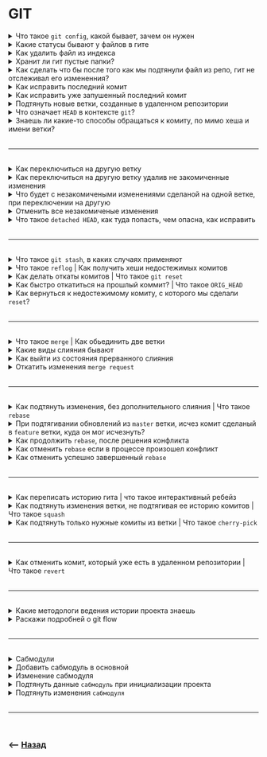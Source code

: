 # GIT

<details>
<summary> Что такое <code>git config</code>, какой бывает, зачем он нужен</summary>

![illustration](https://raw.githubusercontent.com/webster6667/documentation/master/documentation-data/illustrations/dd-up.svg)

🔹 Файл конфигурации, из которого `git` берет дополнительную информацию  
&emsp;&emsp; 🎯 Алиасы  
&emsp;&emsp; 🎯 Игноры  
&emsp;&emsp; 🎯 Данные автора  
&emsp;&emsp; 🎯 Формат логов  
&emsp;&emsp; 🎯 Редактор  


🔹 Бывают трех видов  
&emsp;&emsp; 🎯 `--system` на всех пользователей `PC`  
&emsp;&emsp; 🎯 `--global` на конкретного пользователя `PC`  
&emsp;&emsp; 🎯 `--local` на каждый проект  
&emsp;&emsp; 🛑 Инклудят друг друга от `--system` до `--local`    

<details>
<summary> 🧠 Образ для заучивания</summary>

---

Алисы игнорят данные разработчика для редактора в системе глобальной локализации   

---

</details>

![illustration](https://raw.githubusercontent.com/webster6667/documentation/master/documentation-data/illustrations/dd-down.svg)

</details>

<details>
<summary>Какие статусы бывают у файлов в гите</summary>

![illustration](https://raw.githubusercontent.com/webster6667/documentation/master/documentation-data/illustrations/dd-up.svg)

![illustration](img/states-table.png)

Если начать с верхов то у нас есть: 

`Workin Directory`  
👆 Это локальное состояние проекта     

---
  
в `Workin Directory` лежат файлы в двух состояниях 

🎯 `Tracked`      
🎯 `Untracked`
 

---

В гите работает двух ступенчатая система комитов   
&emsp;&emsp; 🎯 Сначала добавить в `stage`   
&emsp;&emsp; 🎯 После закомитить



👆 По этому у `tracked` файлов есть три состояния  

---

🎯 `stage|index|stage area| stage for commited`    
👆 Очередь файлов на комит  

🎯 `modiffied`   
👆 Измененные проиндексированные файлы, но не добавленные в очередь  

🎯 `commited`   
👆 Закомиченные нетронутые файлы   

<details>
<summary> <sup>⭐</sup>❓ Для чего двух ступенчатая система комита?</summary>

---

Индекс в этой схеме сделан как пространство куда можно скинуть готовые к коммиту `untacked` или `modiffied` файлы, а после закомитить   

---

</details>



<details>
<summary>📚 lessons</summary>

___    

<a href="https://www.youtube.com/watch?v=VUs1mNUBjvk">git states</a>  

___

</details>

![illustration](https://raw.githubusercontent.com/webster6667/documentation/master/documentation-data/illustrations/dd-down.svg)

</details>

<details>
<summary>Как удалить файл из индекса</summary>

![illustration](https://raw.githubusercontent.com/webster6667/documentation/master/documentation-data/illustrations/dd-up.svg)

🔹 `git rm <filename>`

<details>
<summary> <sup>⭐</sup>❓ Как удалить файл из гита, но оставить локально?</summary>

---

🎯 Флаг `--cached`, удалит файл из гита но оставит локально

🎯 Флаг `--f`, удалит файл полностью

---

</details>

<details>
<summary> 🧠 Образ для заучивания</summary>

---

🎯 Гид едет на машине(`рм-рм`)
🎯 Находит файл  
🎯 Если с файла стоящий и с него можно заработать кеш(`--cached`), он его закешит   
🎯 Если файл прям не нужен, он говорит фуу(`-f`)    


---

</details>


![illustration](https://raw.githubusercontent.com/webster6667/documentation/master/documentation-data/illustrations/dd-down.svg)

</details>

<details>
<summary> Хранит ли гит пустые папки?</summary>

![illustration](https://raw.githubusercontent.com/webster6667/documentation/master/documentation-data/illustrations/dd-up.svg)

Нет 

<details>
<summary> <sup>⭐</sup>❓ Как заставить гит хранить папку?</summary>

---

Положить в нее пустой файлик `.gitkeep`    
&emsp;&emsp; 👆 Соглашение между разработчиками  

---

<details>
<summary> 🧠 Образ для заучивания</summary>

---

🎯 Жадный еврей смотрит на папку       
🎯 Вроде пустая, но может пригодится      
🎯 Положу ка туда свою кипу(`keep`), что бы и папку не выбрасывать, и пользу приносила  

---

</details>

</details>

![illustration](https://raw.githubusercontent.com/webster6667/documentation/master/documentation-data/illustrations/dd-down.svg)

</details>

<details>
<summary>Как сделать что бы после того как мы подтянули файл из репо, гит не отслеживал его измененния?</summary>

![illustration](https://raw.githubusercontent.com/webster6667/documentation/master/documentation-data/illustrations/dd-up.svg)

```
git update-index --assume-unchanged <path-to-file>  
```

👆 После выполнения этой команды, гит перестанет видить изменения сделанные в этом файле локально    
  
<details>
<summary> <sup>⭐</sup>❓ Зачем это может быть нужно?</summary>

---

🎯 `build` должен хранится в репо      
🎯 При `dev` разработке билд постоянно меняет хеш внутри       
🎯 Эти изменения не должны попадать в репо   

Применив команду `assume-unchanged`, изменения происходят, но гит их не видит  

---

</details>

<details>
<summary> <sup>⭐</sup>❓ Что делать, если настало время внести какие-то изменения в <code>build</code>?</summary>

---

🎯 Отменяем команду игнорирования изменений      
```
git update-index --no-assume-unchanged <path-to-file>  
```

🎯 После этого все изменения в файле будут отображены

<details>
<summary> 🎯 После этого лучше привести файл в состояние репо</summary>

----

```
git reset --hard <path-to-file>
```

----

</details>




🎯 Сделать нужные изменения в файлах         
🎯 И закомитить   

---

</details>

<details>
<summary> <sup>⭐</sup>❓ Какие могут быть сложные баги?</summary>

---

🎯 В файл под `assume-unchanged` внесли изменения в репо   
🎯 Разработчик апдейтит этот файл       
🎯 `git` ругается, что в файле есть измененния       
🎯 При попытке увидить их через `git status`, их не увидить      


---

</details>

<details>
<summary> <sup>⭐</sup>❓ Как лечить?</summary>

---


<details>
<summary> 🎯 Достаточно снять игнорирование изменений</summary>

----

```
git update-index --no-assume-unchanged <path-to-file>  
```

----

</details>

 
<details>
<summary> 🎯 Привести файл к состоянию репозитория</summary>

----

```
git reset --hard <path-to-file>
```

----

</details>

       


<details>
<summary> 🎯 Апдейтить файл </summary>

----

```
git pull
```

----

</details>

<details>
<summary> 🎯 Сделать файл вновь не отслеживаемым</summary>

----

```
git update-index --assume-unchanged <path-to-file>
```

----

</details>

---

</details>

<details>
<summary> <sup>⭐</sup>❓ Как решать такие вещи по другому?</summary>

---

Хранить `example` версии, которые обязывают каждого создавать `prod` версии, которые лежат в `.gitignore`, как на серве так и на локалке   

---

</details>

<details>
<summary> 🧠 Образ для заучивания</summary>

---

🎯 На нашем `пк` гиду(`git`) об изменении индекса(`update index`) сообщает изюм(`--assume`), изменяя id каждому файлу              
🎯 Если нужно сказать что за изменениями каких файлом резпозиталрия сейчас не нужно следить        
🎯 Говорим гиду(`git`), гит есть требования по изменению идекса(`update-index`)      
🎯 Скажи изюму, изюм. не изменяй айдишники указанным файлам(`--assume-unchange`), что бы гиту не прилетали оповещение о ненужных ему обновлениях   



🎯 Если гит хочет видить обновления которые от него скрывал изюм  
🎯 Достаточно сказать гиту, гит есть изменения по работе с изменением индекса, скажи изюму, нет изюм, больше не нужно делать эти файлы неизменяемыми

---

</details>

![illustration](https://raw.githubusercontent.com/webster6667/documentation/master/documentation-data/illustrations/dd-down.svg)

</details>

<details>
<summary> Как исправить последний комит</summary>

![illustration](https://raw.githubusercontent.com/webster6667/documentation/master/documentation-data/illustrations/dd-up.svg)

```shell
git commit --amend -m "commit message"
```

<details>
<summary> 🧠 Образ для заучивания</summary>

---

🎯 Когда мы вносим мелкие правки в фичу новым комитом   
🎯 История начинает быть похожа на помет      
🎯 Но если не добавлять сверху новый коммит а просто изменить предыдущий       
🎯 То история будет выглядеть не как помет, а как мед(`amend`)        

---

</details>

![illustration](https://raw.githubusercontent.com/webster6667/documentation/master/documentation-data/illustrations/dd-down.svg)

</details>

<details>
<summary> Как исправить уже запушенный последний комит</summary>

![illustration](https://raw.githubusercontent.com/webster6667/documentation/master/documentation-data/illustrations/dd-up.svg)

🎯 Если ветка изолированна    
```shell
git commit --amend -m "commitMessage"
git push --force origin master
```

<details>
<summary> 🧠 Образ для заучивания</summary>

---

🎯 Хотим сделать что бы история была не помет, а мед(`ammend`)      
🎯 Но последний коммит уже запушен, а изменять хеш последнего коммита на сервере, не так безопасно       
🎯 Если ветка изолирована, значит в последнем коммите нет необходимости       
🎯 Делаем историю словно мед(`ammend`), и убедившись что после коммит на серве нам не нужен с фразой"фух слава богу"(`-f`), пушим изменения


---

</details>

🎯 Если ветка уже используеться другими разработчиками  
&emsp;&emsp; 👆 Добавить новый комит с исправлениями, после всем обновиться и сделать `squash`   

<details>
<summary> 🧠 Образ для заучивания</summary>

---

🎯 Если над веткой работает несколько разрабов, менять хеш последнего комита на серве нельзя   
🎯 В таком случаи прийдется делать новый коммит       
🎯 Но после засинкаться с коллегами, и произвести wash - чистку истории комитов, от лишних комитов `squash`       

---

</details>

![illustration](https://raw.githubusercontent.com/webster6667/documentation/master/documentation-data/illustrations/dd-down.svg)

</details>

<details>
<summary> Подтянуть новые ветки, созданные в удаленном репозитории </summary>

![illustration](https://raw.githubusercontent.com/webster6667/documentation/master/documentation-data/illustrations/dd-up.svg)

```shell
git fetch
```

<details>
<summary> 🧠 Образ для заучивания</summary>

---

Фетчь не просто обновляет существующие ветки как `pull`, а помогает втечь(`fetch`) новым веткам с сервака на локальный `пк`  

---

</details>

![illustration](https://raw.githubusercontent.com/webster6667/documentation/master/documentation-data/illustrations/dd-down.svg)

</details>

<details>
<summary> Что означает <code>HEAD</code> в контексте <code>git</code>?</summary>

![illustration](https://raw.githubusercontent.com/webster6667/documentation/master/documentation-data/illustrations/dd-up.svg)

Комит на который сейчас указывает репозиторий

<details>
<summary> <sup>⭐</sup>❓ Как сокращенно обращатся к <code>HEAD</code>?</summary>

---

`@`

<details>
<summary> 🧠 Образ для заучивания</summary>

---

Собака которая в упряжке тянет разраба на нужный комит по истории

---

</details>

---

</details>

<details>
<summary> 🧠 Образ для заучивания</summary>

---

На какой комит сейчас смотрит голова разработчика  

---

</details>

![illustration](https://raw.githubusercontent.com/webster6667/documentation/master/documentation-data/illustrations/dd-down.svg)

</details>

<details>
<summary> Знаешь ли какие-то способы обращаться к комиту, по мимо хеша и имени ветки?</summary>

![illustration](https://raw.githubusercontent.com/webster6667/documentation/master/documentation-data/illustrations/dd-up.svg)

🎯 `@`    
&emsp;&emsp; 👆 Сокращение от `HEAD`

🎯 `~`    
&emsp;&emsp; 👆 Указывает на один коммит назад от `HEAD`


<br>

```shell
git show @~2 index.html
```
👆 Покажет изменения сделанные 2 комита назад от `HEAD`

<details>
<summary> <sup>⭐</sup>❓ Как отработает <code>git show @~ index.html</code></summary>

---

👆 Покажет изменения сделанные 1 комита назад от `HEAD`

---

</details>

<details>
<summary> <sup>⭐</sup>❓ Как отработает <code>git show @~1 index.html</code></summary>

---

👆 Покажет изменения сделанные 1 комита назад от `HEAD`

---

</details>

<br>

<details>
<summary> 🧠 Образ для заучивания</summary>

---

🎯 Тильда - Матильда, ведьма с кочергой   
🎯 Одной кочергой можно дотянутся до одного комита назад       
🎯 Но если связять 2 кочерги, то можно и на два коммита назад     
🎯 И так далее      


---

</details>

![illustration](https://raw.githubusercontent.com/webster6667/documentation/master/documentation-data/illustrations/dd-down.svg)

</details>

<br>

---

<br>

<details>
<summary>Как переключиться на другую ветку</summary>

![illustration](https://raw.githubusercontent.com/webster6667/documentation/master/documentation-data/illustrations/dd-up.svg)

```shell
git checkout branch
```

<details>
<summary> 🧠 Образ для заучивания</summary>

---

Получили чек на поезд везущий в другой город(`ветку`)

---

</details>

![illustration](https://raw.githubusercontent.com/webster6667/documentation/master/documentation-data/illustrations/dd-down.svg)

</details>

<details>
<summary>Как переключиться на другую ветку удалив не закомиченные изменения</summary>

![illustration](https://raw.githubusercontent.com/webster6667/documentation/master/documentation-data/illustrations/dd-up.svg)

```shell
git checkout -f master
```

<details>
<summary> 🧠 Образ для заучивания</summary>

---

🎯 Получили чек на скоростной `fast`(`-f`) поезд    
🎯 В таких поездах нельзя брать ссобой багаж(`modified` файлы)    
🎯 Но Рюкзак, сумку можно (`untracked|stage but not commited` файлы)  

---

</details>

![illustration](https://raw.githubusercontent.com/webster6667/documentation/master/documentation-data/illustrations/dd-down.svg)

</details>

<details>
<summary>Что будет с незакомичеными изменениями сделаной на одной ветке, при переключении на другую</summary>

![illustration](https://raw.githubusercontent.com/webster6667/documentation/master/documentation-data/illustrations/dd-up.svg)

🔹 `untracked` так и остануться в проекте  

🔹 `modified`

&emsp;&emsp; 🎯 Если до измененный файл идентичен на обеих ветках, то изменения перенесуться, так же в состоянии `modified`  

&emsp;&emsp; 🎯 Если файл из `HEAD` до изменения и файл на переключаемой ветке не идентичны, переключения без `checkout -f branchName` не произойдет    

&emsp;&emsp;&emsp;&emsp; 🛑 `checkout -f branchName` переключит проект в состояние указанной ветки, стерев все незакомиченные `modified` изменения, `untracked` удалены не будут 

<details>
<summary> 🧠 Образ для заучивания</summary>

---

🔹 Если получить чек на скоростной, то берем с собой только ручную кладь(`untracked|stage but not commited`)   

🔹 Если едем на обычном, то багаж можно взять с собой только в том случаи если в городе куда едем идентичная фирма приема багажа        
&emsp;&emsp; 👆 `modified` файл в текущей ветке и в той куда идем был идентичен до `modified` изменения      

---

</details>

![illustration](https://raw.githubusercontent.com/webster6667/documentation/master/documentation-data/illustrations/dd-down.svg)

</details>

<details>
<summary> Отменить все незакомиченые изменения</summary>

![illustration](https://raw.githubusercontent.com/webster6667/documentation/master/documentation-data/illustrations/dd-up.svg)

```shell
git checkout -f
```
👆 Перезапишет все файлы в состояния из `HEAD` ветки, удалив незакомиченные изменения

<details>
<summary> 🧠 Образ для заучивания</summary>

---

🎯 Сбросить все что делал в текущем городе      
🎯 Сумки, ручную кладь       
🎯 Уехать на точку старта, на вокзал(`не указывать другую ветку`), (`перевести ветку стартовое состояние без изменений`)    


---

</details>

---

```shell
git stash save 'stashName' 
```
👆 Скинет все незакомиченные изменения в буфер 

<details>
<summary> 🧠 Образ для заучивания</summary>

---

🎯 Оставить все что было      
🎯 Сумку, ручную кладь другу      
🎯 Уехать на вокзал      


---

</details>

![illustration](https://raw.githubusercontent.com/webster6667/documentation/master/documentation-data/illustrations/dd-down.svg)

</details>

<details>
<summary> Что такое <code>detached HEAD</code>, как туда попасть, чем опасна, как исправить</summary>

![illustration](https://raw.githubusercontent.com/webster6667/documentation/master/documentation-data/illustrations/dd-up.svg)

👆 `detached HEAD`, состояние когда репозиторий смотрит не на ветку, а просто на комит, не закрепленный вершиной ветки

<details>
<summary> <sup>⭐</sup>❓ Как туда попасть?</summary>

---

Можно попасть туда выполнив `git checkout 'commitHash'`

<details>
<summary> 🧠 Образ для заучивания</summary>

---

Получить чек не на город, а на промежуточное село  

---

</details>

---

</details>

<details>
<summary> <sup>⭐</sup>❓ Чем опасно?</summary>

---

🎯 При смене ветки, легко потерять хеш своего комита  
🎯 При смене ветки, через некоторое время недостижимые комиты удаляються

<details>
<summary> 🧠 Образ для заучивания</summary>

---

🎯 Уехав в конкретный город название села забудится   
&emsp;&emsp; 👆 Но по копавшись в памяти можно вспомнить(`git reflog`)    
  
🎯 Но через `90` дней уже точно не вспомнишь       

---

</details>

---

</details>

<details>
<summary> <sup>⭐</sup>❓ Как исправить?</summary>

---

💊 Если в состоянии `отделенный HEAD` были сделаны коммиты, то это можно исправить выполнив следующие действия: 

&emsp;&emsp; 🎯 Записать список комитов сделанных в `detached HEAD`, `git log`    
&emsp;&emsp; 🎯 Создать и переключиться на новую ветку `git checkout -b 'branchName'`   
&emsp;&emsp; 🎯 Перетащить коммиты сделанные в `detached HEAD` в новую ветку при помощи `git cherry-pick 'commitHash'`   

<details>
<summary> 🧠 Образ для заучивания</summary>

---

🎯 Поняв что очень просто забыть село в котором оставил вещи в камере хранения       
🎯 Нужно прочитать в чеке на камеру хранения айдишники вещей(`id комитов`) которые там сохранятся(`git log`)        
🎯 Доехав до нужного города позвонить в камеру хранения и попросить отправить их вещи с укзанный `id`(`id комитов`) в город где я сейчас(`git cherry-pick 'commitHash'`)       


---

</details>

---

</details> 


![illustration](https://raw.githubusercontent.com/webster6667/documentation/master/documentation-data/illustrations/dd-down.svg)

</details>

<br>

---

<br>


<details>
<summary> Что такое <code>git stash</code>, в каких случаях применяют </summary>

![illustration](https://raw.githubusercontent.com/webster6667/documentation/master/documentation-data/illustrations/dd-up.svg)


```shell
git stash save 'stashName'
```


👆 `stash` буфер обмена в `git`, который применяют в следующих случаях:  
  
&emsp;&emsp; 🎯 Наработки в достаточно сыром виде для комита, но нужно срочно переключиться на другую задачу, и не потерять наработки     

&emsp;&emsp; 🎯 Перетянуть не закомиченые наработки на другую ветку

<br>

<details>
<summary> <sup>⭐</sup>❓ Как закинуть в <code>stash</code> <code>untracked</code> файлы?</summary>

---

`-u` закинет в `stash` `untracked` файлы

---

</details>

<br>

<details>
<summary> 🧠 Образ для заучивания</summary>

---

🎯 Мешочек куда можно скинуть денюжку если ее еще слишком мало что бы что-то купить(Слишком сырые данные для комита)       

🎯 Либо можно сложить в этот мешочек нужные деньги, что бы переложить в другую куртку(перенос между ветками)       

🎯 Есть флаг учитывать ли мелочь? `-u`      


---

</details>


![illustration](https://raw.githubusercontent.com/webster6667/documentation/master/documentation-data/illustrations/dd-down.svg)

</details>

<details>
<summary> Что такое <code>reflog</code> | Как получить хеши недостежимых комитов</summary>

![illustration](https://raw.githubusercontent.com/webster6667/documentation/master/documentation-data/illustrations/dd-up.svg)

```shell
git reflog --oneline
```
👆 Более детальная локальная история операций между ветками и комитами, где можно найти хеши недостижимых комитов   

<details>
<summary> 🧠 Образ для заучивания</summary>

---

Рефери/судья(`reflog`) который видил каждое действие(все операции по гиту)

---

</details>

![illustration](https://raw.githubusercontent.com/webster6667/documentation/master/documentation-data/illustrations/dd-down.svg)

</details>

<details>
<summary> Как делать откаты комитов | Что такое <code>git reset</code></summary>

![illustration](https://raw.githubusercontent.com/webster6667/documentation/master/documentation-data/illustrations/dd-up.svg)

![illustration](img/states-table.png)

```shell
git reset --'mod' 'commitHash'
```
Команда которая переносит вершину ветки, на узказанный коммит   
&emsp;&emsp; 👆 При этом по разному воздействуя на изменения идущие от уходящего коммита      

<details>
<summary> <sup>⭐</sup>❓ Какие флаги есть у команды <code>reset</code></summary>

---

🎯 `--soft`    

🎯 `--mixed`      

🎯 `--hard`    

🎯 `--keep`

---

</details>


<details>
<summary> <sup>⭐</sup>❓ Чем отличаются друг от друга?</summary>

---

🎯 `--soft`      
&emsp;&emsp; 👆 Переводит изменения идущие от уходящего комита в состояние `staged`       

🎯 `--mixed`   
&emsp;&emsp; 👆 Переводит изменения идущие из уходящего комита в состояние `modiffied`, но не добавленные в `stage`

🎯 `--hard`    
&emsp;&emsp; 👆 Переводит ветку в состояние указанного комита, исключая из рабочей директории изменения идущие от уходящего комита и не закомиченные данные       
&emsp;&emsp;&emsp;&emsp; 🛑 Все незакомиченные данные будут стерты, за исключение `untracked` файлов   

🎯 `--keep`       
&emsp;&emsp; 👆 Так же как и `--hard` переводит ветку в состояния указанного коммита, исключая изменения идущие от уходящего коммита, но не стирает не закомиченые изменения (`modiffied`|`staged`|`untracked`) данные    

<details>
<summary> <sup>⭐</sup>❓ В каких случаях может быть полезен <code>--keep</code></summary>

---

🎯 Нужно примерить свои изменения на состояние проекта в другом коммите        
🎯 Нужно откатится назад, но ряд измененний проделанных в текущем коммите важен

---

</details>

---

</details>

<br>

<details>
<summary> 🧠 Образ для заучивания</summary>

---

🎯 После изменений сайт упал, `PM`-а трясэт, значит нужен `reset`(откат комита назад)       

Есть три способа:  

🎯 `git` придумали удобный `--soft`, что бы не лишний раз не закидывать изменения в `stage`       

🎯 При вызове `--mixed` все падает в одну смешанную кучу, откуда уже выкидываем в `staged` то что хотим закомитить      

🎯 `--hard` юзают только хардкорные ребята, которые знают чего хотят, идут четко к цели, отсекая все лишнее       

🎯 `--keep`, хардкорный еврей в кипе, который так же идет к цели и знает чего хочет, но то чего достиг в текущем комите прихватит с собой в карманчике      


---

</details>

![illustration](https://raw.githubusercontent.com/webster6667/documentation/master/documentation-data/illustrations/dd-down.svg)

</details>

<details>
<summary> Как быстро откатиться на прошлый коммит? | Что такое <code>ORIG_HEAD</code> </summary>

![illustration](https://raw.githubusercontent.com/webster6667/documentation/master/documentation-data/illustrations/dd-up.svg)

```
git reset --hard ORIG_HEAD
```

<details>
<summary> 🧠 Образ для заучивания</summary>

---

🎯 Мне нравится делать из последнего чека оригами, и хранить его в `ORIG_HEAD`          
🎯 По этому у меня всегда в `ORIG_HEAD` есть `id` комита с которого я выполнил (`reset`|`checkout`|`merge`)   

---

</details>

![illustration](https://raw.githubusercontent.com/webster6667/documentation/master/documentation-data/illustrations/dd-down.svg)

</details>


<details>
<summary> Как вернуться к недостежимому комиту, с которого мы сделали <code>reset</code>?</summary>

![illustration](https://raw.githubusercontent.com/webster6667/documentation/master/documentation-data/illustrations/dd-up.svg)


<details>
<summary> <sup>⭐</sup>❓ Если только переключился на новую ветку?</summary>

---

```
git reset ORIG_HEAD
```

<details>
<summary> 🧠 Образ для заучивания</summary>

---

🎯 Разворачиваю оригами из чека по которому доехал в этот город   
🎯 Смотрю откуда ехал      
🎯 Отпралюсь туда(`reset|checout ORIG_HEAD`)   
🎯 Либо заказываю доставку ко мне с этой точки(`cherry-pick ORIG_HEAD`)    

---

</details>

---

</details>

<details>
<summary> <sup>⭐</sup>❓ Если <code>ORIG_HEAD</code> затерся при <code>git pull</code></summary>

---

🎯 Получаем `id` `HEAD` комита - `45a4a19`
```
git log
```    
![illustration](img/log.png)

---

🎯 Ищем в `reflog` операцию `reset` операцию перехода на комит `45a4a19`
```shell
git reflog --oneline
```
![illustration](img/ref-log-screen.png)

---

🎯 Копируем комит лежащий до `reset` операции - `0a6ea57 HEAD@{1}`

🎯 Делаем `reset` на него
```shell
git reset --keep @{1}
```

<details>
<summary> 🧠 Образ для заучивания</summary>

---

🎯 Я вышел в промежуточной от города деревне       
🎯 Звонит `PM`, говорит что все пропало, срочно приезжай, меня трясет - сделай быстро сюда `reset`    
🎯 Я все бросаю, свои вещи в камере хранения, и еду к `PM`-у       
🎯 Приехал, и тут понимаю что я забыл не помню в каком мухосранске свои вещи в камере хранения       
🎯 Бегу к рефери поездов(`reflog`), даю ему чек с которым я приехал в город к `ПМ-у`(`хеш текущего комита`)       
🎯 Спрашиваю из какого села ехали в город по этому чеку?(Ищу комит идущий до ресета на текущий коммит)       
🎯 Рефери поездов дает мне название села(`id недостежимого комита`)       
🎯 Я либо еду туда на скорости прихватив самое необходимое(`git reset --keep 0a6ea57`)   
🎯 Либо заказываю доставку к себе в город(`git cherry-pick 0a6ea57`)


---

</details>

---

</details>


![illustration](https://raw.githubusercontent.com/webster6667/documentation/master/documentation-data/illustrations/dd-down.svg)

</details>


<br>

---

<br>

<details>
<summary> Что такое <code>merge</code> | Как обьединить две ветки</summary>

![illustration](https://raw.githubusercontent.com/webster6667/documentation/master/documentation-data/illustrations/dd-up.svg)

```shell
git merge feature
```
👆 Обьединение двух веток

![illustration](https://raw.githubusercontent.com/webster6667/documentation/master/documentation-data/illustrations/dd-down.svg)

</details>

<details>
<summary>Какие виды слияния бывают</summary>

![illustration](https://raw.githubusercontent.com/webster6667/documentation/master/documentation-data/illustrations/dd-up.svg)

<details>
<summary> <code>fast-forward</code> - перемотка</summary>

----

👆 Быстрое слияние, при помощи перемотки вершины `master` ветки, к вершине `feature`   
&emsp;&emsp; 🛑 Возможна только в том случаи, если в ветку `master`, больше не делали комитов, с тех пор как от нее была создана `feature`


<details>
<summary> 🧠 Образ для заучивания</summary>

---

🎯 Стоял на остановке с вещами(`master` ветка)          
🎯 Начал двигатся дальше от остановки, преобретая новые товары (делаю комиты в `feature`, созданной от `master`)                 
🎯 Если вещи так и остались на остановке(в мастер не делали комитов), то просто заказываю доставку ко мне(выполняю перемотку указателя `master`, на `feature`)   
🎯 Если кто-то отправил вещи стоящие на остановке дальше(`сделал комит в мастер`), то придется ехать на след остановку, и там перепаковывать вещи(делать отдельный комит для мерджа)

---

</details>

----

</details>

<br>

<details>
<summary> <code>Истиное слияние</code></summary>

----

👆 Создание нового комита, для слияние двух веток


<details>
<summary> 🧠 Образ для заучивания</summary>

---

Еду на остановку где сейчас лежат мои вещи, что бы там перепаковаться раз уж остановился  

---

</details>

----

</details>
   
  


![illustration](https://raw.githubusercontent.com/webster6667/documentation/master/documentation-data/illustrations/dd-down.svg)

</details>

<details>
<summary> Как выйти из состояния прерванного слияния</summary>

![illustration](https://raw.githubusercontent.com/webster6667/documentation/master/documentation-data/illustrations/dd-up.svg)

🎯 `git reset --hard`   
&emsp;&emsp; 👆 Откинет на состояние ветки, до попытки слияни, но сотрет все незакомиченные изменения в `workDirectory`


<details>
<summary> 🧠 Образ для заучивания</summary>

---

🎯 Приехал на след остановку что бы перепаковать вещи       
🎯 Понял что не могу все упаковать как мне нужно      
🎯 Психанул по хардкору, и вернулся обратно на свой маршрут      
🎯 Где был до остановки, выбранной для перепаковки(`git reset --hard`)      
🎯 Ничего из вещей на остановке не взял, а все что было в руках(`не закомичено в фичер ветку`)      
🎯 По выбрасывал на остановке(`некомиченные изменения пропадают`)       


---

</details>

<br>

<details>
<summary> <sup>⭐</sup>❓ Как сохранить не закомиченные данные, которые вообще не относятся к мерджу, но при это откатить мердж?</summary>

---

🎯 `git reset --merge`   
&emsp;&emsp; 👆 Откинет на состояние ветки, до попытки слияни, но сохранит все незакомиченные изменения, которые не учавствовали в слиянии

<details>
<summary> 🧠 Образ для заучивания</summary>

---

🎯 Хотел психануть, и бросить все по хардкору       
🎯 Но вспомнил что мер же(`merge`) сказал мне не потерять определенные вещи       
🎯 Которые вообще не относиться к тому что у меня в рюкзаке, и вещам на остановке       
🎯 Использовал `git reset --merge`, для того что бы сохранить вещи в руках, которые не относятся к перепаковке(не закомиченные данные, не учавствующие в слиянии)        


---

</details>


---

</details>


🛑 Лучше сделать комит перед мерджем, так как при откате можно запутаться, а лишний коммит потом засквошить  


![illustration](https://raw.githubusercontent.com/webster6667/documentation/master/documentation-data/illustrations/dd-down.svg)

</details>

<details>
<summary> Откатить изменения <code>merge request</code></summary>

![illustration](https://raw.githubusercontent.com/webster6667/documentation/master/documentation-data/illustrations/dd-up.svg)

```shell
git reset --hard 'comitHashBeforeMergeRequestOnBranch'
```
👆 Переключиться на комит до комита слияния

<details>
<summary> 🧠 Образ для заучивания</summary>

---

🎯 Запаковался на след остановке(сдела мердж `feature` и `master`)       
🎯 Но понял что наверное дальше так не по тяну       
🎯 Глянул чек что купил на `feature` маршруте(`id` `feature` ветки, до мерджа с `master`)      
🎯 Взял только это, остальное оставил на остановке, и ушел обратно на `feature` маршрут(`git reset --hard 'comitHashBeforeMergeRequestOnBranch'`)       


---

</details>

![illustration](https://raw.githubusercontent.com/webster6667/documentation/master/documentation-data/illustrations/dd-down.svg)

</details>

<br>

---

<br>

<details>
<summary> Как подтянуть изменения, без дополнительного слияния | Что такое <code>rebase</code></summary>

![illustration](https://raw.githubusercontent.com/webster6667/documentation/master/documentation-data/illustrations/dd-up.svg)

👆 Слияние веток, без дополнительного коммита слияния, путем набрасывания комитов ветки `feature`, над вершиной ветки `master`, с последующим смещением указателя вершины `feature` на самый последний коммит наброшенный над `master`

&emsp;&emsp; 🎯 Комит который делает идентичные изменения в `feauter` и `master`, будет пропущен при накидывание поверх `master`

&emsp;&emsp; 🎯 `rebase` накидывая комиты на `master` меняет хеши всех комитов из `feature`

&emsp;&emsp; 🎯 С `rebase` без `reflog` невозможно отследить когда были подтянуты изменения из `master`

&emsp;&emsp; 🎯 `rebase` лучше всего использовать только когда работаешь один над `feature` веткой


<details>
<summary> 🧠 Образ для заучивания</summary>

---

🎯 Был крутой поезд Мастер        
🎯 От него создали клон - фича и хотели сделать его чуть круче чем у конкернтов         
🎯 Со времинем в мастер начали добавлять новые вагоны          
🎯 Фича поезд хочет быть круче, он должен обладать своими особенными крутыми вагонами   
🎯 Но при этом иметь все те же вагоны что и у Мастера  
🎯 Приходит владелец фича поезда к своему учитель, и спрашивает Ребе(`rebase`) как быть          
🎯 Ребе отвечает - склонируй на свои рельсы Мастер поезд, а после этого накидай в голову все те свои новые поезда, которых у него нет   
🎯 Да могут быть конфликты, и содержимое некоторых поездов прийдется объединять, производя лучшее       
🎯 Но это все конфликты решаемы, в порядке очереди       
🎯 Основнай проблема заключается в том, что если ты работаешь над фичей не один, хеша поездов при таком слиянии меняются, и можно получить сильные проблемы с документами       
🎯 Но и из это ситуации есть выход       
&emsp;&emsp; 👆 Просто договариваетесь с колегами что объединение делает кто то один, обновляет данные в базе, и все сразу же их подтягивают       

🎯 Но опять же, цель быть лучше и круче мастера, по этому слияние будет вестить очень быстро, не оставляя технических отметов(`отдельного комита`) места слияния          
🎯 Очень сложно будет вернутся в состояние до слияния   
&emsp;&emsp; 👆 Но все же рефери видел все своими глазами, и сможет сказать где был `rebase start`, что бы привести состав в состояния до слияния      

---

</details>

![illustration](https://raw.githubusercontent.com/webster6667/documentation/master/documentation-data/illustrations/dd-down.svg)

</details>

<details>
<summary> При подтягивании обновлений из <code>master</code> ветки, исчез комит сделаный в <code>feature</code> ветки, куда он мог исчезнуть?</summary>

![illustration](https://raw.githubusercontent.com/webster6667/documentation/master/documentation-data/illustrations/dd-up.svg)

&emsp;&emsp; 👆 Комит не исчез, а просто небыл добавлен при перебазировании, так как идентичные изменения уже были в истории `master`     
&emsp;&emsp;&emsp;&emsp; 🎯 Комит который делает идентичные изменения в `feauter` и `master`, будет пропущен при накидывание поверх `master`

<details>
<summary> 🧠 Образ для заучивания</summary>

---

🎯 Накидывая поезда фичи на клон мастера, увидели что в нем уже есть вагон с такой `id`-шкой       
🎯 По этому не стали накидывать его из фичи на верх мастера       


---

</details>

![illustration](https://raw.githubusercontent.com/webster6667/documentation/master/documentation-data/illustrations/dd-down.svg)

</details>

<details>
<summary> Как продолжить <code>rebase</code>, после решения конфликта</summary>

![illustration](https://raw.githubusercontent.com/webster6667/documentation/master/documentation-data/illustrations/dd-up.svg)

```shell
git add .
git rebase --continue
```
🎯 Добавить новые изменения после решения конфликта в `stage area`      
🎯 Продолжить перебазирования с новыми изменениями   

<details>
<summary> 🧠 Образ для заучивания</summary>

---

🎯 Решили конфлик с одним поездом      
🎯 Записали в отчет      
🎯 Сьели по контику `continue`      
🎯 И продолжили    


---

</details>

![illustration](https://raw.githubusercontent.com/webster6667/documentation/master/documentation-data/illustrations/dd-down.svg)

</details>

<details>
<summary> Как отменить <code>rebase</code> если в процессе произошел конфликт</summary>

![illustration](https://raw.githubusercontent.com/webster6667/documentation/master/documentation-data/illustrations/dd-up.svg)

```shell
git rebase --abort
```
👆 Если в процессе перебазирования произойдет конфликт, слияние остановиться, и проект останеться в состоянии `отделенный HEAD`

<br>

❗ `git reset --hard` как в отмене обычно `merge request` неподходит   
&emsp;&emsp; 👆 Так как не откатит `HEAD` из `detached HEAD` обратно на старую вершину `feature`

<details>
<summary> 🧠 Образ для заучивания</summary>

---

🎯 Владелец фича поезда сказала что если что-то по совету ребе пойдет не так, он сделает его жене аборт(`rebase --abort`)    

---

</details>

![illustration](https://raw.githubusercontent.com/webster6667/documentation/master/documentation-data/illustrations/dd-down.svg)

</details>

<details>
<summary> Как отменить успешно завершенный <code>rebase</code></summary>

![illustration](https://raw.githubusercontent.com/webster6667/documentation/master/documentation-data/illustrations/dd-up.svg)

🔹 Взять хеш комита из константы, куда сохряняеться хеш комита перед `merge|reset|chechout|rebase`
```shell
git reset --hard ORIG_HEAD
```

<br>

🔹 Самый надежный способ это найти в `reflog` комит с ремаркой `rebase(start)`, и взять хеш комита лежащий перед ним
![illustration](../../../git/pages/rebase/img/illustration.png)
```shell
git reset --hard c00ea36
```
&emsp;&emsp; 👆 Так как впроцессе ребейза `ORIG_HEAD` может быть переписан неправильным значением командами `merge|reset|chechout|rebase`


![illustration](https://raw.githubusercontent.com/webster6667/documentation/master/documentation-data/illustrations/dd-down.svg)

</details>

<br>

---

<br>

<details>
<summary> Как переписать историю гита | что такое интерактивный ребейз</summary>

![illustration](https://raw.githubusercontent.com/webster6667/documentation/master/documentation-data/illustrations/dd-up.svg)

```shell
git rebase -i @~n # или ветка вместо @
```
👆 `n` число отображенных комитов от последнего

![illustration](../../../git/pages/interactive-rebase/img/illustration.png)

После переписывания истории нужно сделать `git push origin <branch> --force`  
&emsp;&emsp; 🛑 Важно указать идентификатор ветки в `<branch>`, иначе запушатся все локальные ветки `origin`

![illustration](https://raw.githubusercontent.com/webster6667/documentation/master/documentation-data/illustrations/dd-down.svg)

</details>

<details>
<summary> Как подтянуть изменения ветки, не подтягивая ее историю комитов | Что такое <code>squash</code> </summary>

![illustration](https://raw.githubusercontent.com/webster6667/documentation/master/documentation-data/illustrations/dd-up.svg)

🔹 `squash`  

```shell
git merge --squash feature # Перетянет все изменения из feature векти в stage area
git add .
git commit -m"squash message"
```

🔹 `cherry-pick`  
```shell
git cherry-pick master..feature -n
git add .
git commit -m"commit message"
```

![illustration](https://raw.githubusercontent.com/webster6667/documentation/master/documentation-data/illustrations/dd-down.svg)

</details>

<details>
<summary> Как подтянуть только нужные комиты из ветки | Что такое <code>cherry-pick</code></summary>

![illustration](https://raw.githubusercontent.com/webster6667/documentation/master/documentation-data/illustrations/dd-up.svg)

```shell
git cherry-pick 'commitHash'
```
👆 Добавить коммит `commitHash` над `HEAD` веткой

&emsp;&emsp; 🔹 `-n` флаг     
&emsp;&emsp;&emsp;&emsp; 👆 Подтянет изменения в `workDirectory`, но без комита

<br>  

```shell
git cherry-pick master..feature
```
👆 Скопировать все комиты из `feature`, которых нет в `master`

![illustration](https://raw.githubusercontent.com/webster6667/documentation/master/documentation-data/illustrations/dd-down.svg)

</details>

<br>

---

<br>

<details>
<summary> Как отменить комит, который уже есть в удаленном репозитории | Что такое <code>revert</code></summary>

![illustration](https://raw.githubusercontent.com/webster6667/documentation/master/documentation-data/illustrations/dd-up.svg)

```shell
git revert 'commitHash'
```
👆 Отменение комита, наложением нового комита, стирающего выполненные действия

![illustration](https://raw.githubusercontent.com/webster6667/documentation/master/documentation-data/illustrations/dd-down.svg)

</details>

<br>

---

<br>

<details>
<summary> Какие методологи ведения истории проекта знаешь</summary>

![illustration](https://raw.githubusercontent.com/webster6667/documentation/master/documentation-data/illustrations/dd-up.svg)

🔹 Релизные    
&emsp;&emsp; 🎯 Хранит в репозитории несколько версия проекта     
&emsp;&emsp; 🎯 Разработка всех фичь ведеться в master, сливая каждый пул наработок в отдельный релиз  
&emsp;&emsp; 🎯 Релизная ветка сохраняет совое состояние на момент релиза, и уже не зависит от изменений в `master`  
&emsp;&emsp; 🎯 Любые изменения релизной ветки делаються путем создания новой версии релизонй ветки     

🔹 Тематические    
&emsp;&emsp; 👆 Ведеться одна `master` ветка, куда подливаються тематические ветки `feature` и `bugfix`   

🔹 Git flow  
&emsp;&emsp; 👆 Методология обьединяющая тематическую и релизную стратегию     
  


![illustration](https://raw.githubusercontent.com/webster6667/documentation/master/documentation-data/illustrations/dd-down.svg)

</details>

<details>
<summary> Раскажи подробней о git flow</summary>

![illustration](https://raw.githubusercontent.com/webster6667/documentation/master/documentation-data/illustrations/dd-up.svg)

🔹 `Main`      
&emsp;&emsp; 👆 Продакшн ветка  
  
<br>

🔹 `Develop`  
&emsp;&emsp; 👆 Хранит в себе набор всех фич и багфиксов перед релизом

<br>

🔹 `Release`  
&emsp;&emsp; 👆 Фиксирует в себе список наработок релиза, позволяя отдельно тестировать пул наработок, и не блокировать новый поток фич в `develop`

&emsp;&emsp; 🛑 После правки всех фиксов, релиз ветку сливают как в `master`, так и в `dev`  
&emsp;&emsp;&emsp;&emsp; 👆 Что бы получить фиксы из релиза в разработке

<br>

🔹 `Hotfix`    
&emsp;&emsp; 👆 Ветки для быстрого исправления продашкеша, минуя весь флоу

&emsp;&emsp; 🛑 Так же льються в `dev`   
&emsp;&emsp;&emsp;&emsp; 👆 Что бы не потерять фиксы при след релизах





![illustration](https://raw.githubusercontent.com/webster6667/documentation/master/documentation-data/illustrations/dd-down.svg)

</details>

<br>

---

<br>

<details>
<summary> Сабмодули</summary>

![illustration](https://raw.githubusercontent.com/webster6667/documentation/master/documentation-data/illustrations/dd-up.svg)

👆 Вложенные репозитории внутри основного

![illustration](https://raw.githubusercontent.com/webster6667/documentation/master/documentation-data/illustrations/dd-down.svg)

</details>

<details>
<summary> Добавить сабмодуль в основной</summary>

![illustration](https://raw.githubusercontent.com/webster6667/documentation/master/documentation-data/illustrations/dd-up.svg)

```shell
git submodule add https://github.com/chaconinc/DbConnector
```

🎯 Появляеться файл `.gitmodules`, в котором храниться структура модулей

🎯 Появляеться сама папка сабмодуля

![illustration](https://raw.githubusercontent.com/webster6667/documentation/master/documentation-data/illustrations/dd-down.svg)

</details>

<details>
<summary> Изменение сабмодуля</summary>

![illustration](https://raw.githubusercontent.com/webster6667/documentation/master/documentation-data/illustrations/dd-up.svg)

🎯 Переходим в папку репозитория  
🎯 Комитим  
🎯 `MR` в master  

![illustration](https://raw.githubusercontent.com/webster6667/documentation/master/documentation-data/illustrations/dd-down.svg)

</details>


<details>
<summary> Подтянуть данные <code>сабмодуль</code> при инициализации проекта</summary>

![illustration](https://raw.githubusercontent.com/webster6667/documentation/master/documentation-data/illustrations/dd-up.svg)

👆 При инициализации в репо есть данные о сабмодуле, но его содержимое подтягивается отдельными командами, на подобии `npm i`

```
git submodule init
git submodule update
```

![illustration](https://raw.githubusercontent.com/webster6667/documentation/master/documentation-data/illustrations/dd-down.svg)

</details>


<details>
<summary> Подтянуть изменения <code>сабмодуля</code></summary>

![illustration](https://raw.githubusercontent.com/webster6667/documentation/master/documentation-data/illustrations/dd-up.svg)

```
git submodule update --remote
```

👆 Смерджит все новые изменения в локальную папку сабмодуля


![illustration](https://raw.githubusercontent.com/webster6667/documentation/master/documentation-data/illustrations/dd-down.svg)

</details>

<br>

---


<br>

### ⟵ **<a href="../../readme.md">Назад</a>**